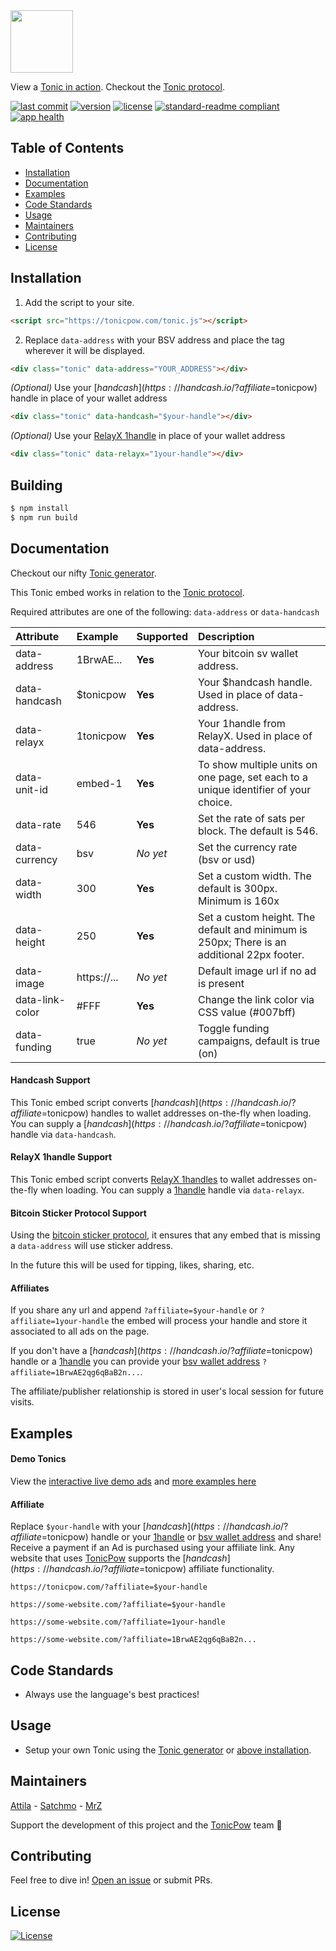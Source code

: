 <img src="https://github.com/tonicpow/embed/blob/master/images/tonicpow-logo.png" height="100">

View a [Tonic in action](https://tonicpow.com/?affiliate=$tonicpow). Checkout the [Tonic protocol](/PROTOCOL.md).

[![last commit](https://img.shields.io/github/last-commit/tonicpow/embed.svg?style=flat)](https://github.com/tonicpow/embed/commits/master)
[![version](https://img.shields.io/github/release-pre/tonicpow/embed.svg?style=flat)](https://github.com/tonicpow/embed/releases)
[![license](https://img.shields.io/badge/license-Open%20BSV-brightgreen.svg?style=flat)](/LICENSE)
[![standard-readme compliant](https://img.shields.io/badge/standard--readme-OK-green.svg?style=flat)](https://github.com/RichardLitt/standard-readme)
[![app health](https://img.shields.io/website-up-down-green-red/https/faucet.allaboard.cash.svg?label=status)](https://tonicpow.com/?affiliate=$tonicpow)

## Table of Contents
- [Installation](#installation)
- [Documentation](#documentation)
- [Examples](#examples)
- [Code Standards](#code-standards)
- [Usage](#usage)
- [Maintainers](#maintainers)
- [Contributing](#contributing)
- [License](#license)

## Installation
1. Add the script to your site.
```html
<script src="https://tonicpow.com/tonic.js"></script>
```

2. Replace `data-address` with your BSV address and place the tag wherever it will be displayed.
```html
<div class="tonic" data-address="YOUR_ADDRESS"></div>
```

_(Optional)_ Use your [$handcash](https://handcash.io/?affiliate=$tonicpow) handle in place of your wallet address
```html
<div class="tonic" data-handcash="$your-handle"></div>
``` 

_(Optional)_ Use your [RelayX 1handle](https://relayx.io/?affiliate=$tonicpow) in place of your wallet address
```html
<div class="tonic" data-relayx="1your-handle"></div>
``` 

## Building
```bash
$ npm install
$ npm run build
```

## Documentation
Checkout our nifty [Tonic generator](https://tonicpow.com/?affiliate=$tonicpow).

This Tonic embed works in relation to the [Tonic protocol](/PROTOCOL.md).

Required attributes are one of the following: `data-address` or `data-handcash`

|Attribute |Example |Supported |Description |
|:---|:---|:---|:---|
|data-address|1BrwAE...|**Yes**|Your bitcoin sv wallet address.|
|data-handcash|$tonicpow|**Yes**|Your $handcash handle. Used in place of data-address. |
|data-relayx|1tonicpow|**Yes**|Your 1handle from RelayX. Used in place of data-address. |
|data-unit-id|embed-1|**Yes**|To show multiple units on one page, set each to a unique identifier of your choice.|
|data-rate|546|**Yes**|Set the rate of sats per block. The default is 546.|
|data-currency|bsv|_No yet_|Set the currency rate (bsv or usd)|
|data-width|300|**Yes**|Set a custom width. The default is 300px. Minimum is 160x|
|data-height|250|**Yes**|Set a custom height. The default and minimum is 250px; There is an additional 22px footer.|
|data-image|https://...|_No yet_|Default image url if no ad is present||
|data-link-color|#FFF|**Yes**|Change the link color via CSS value (#007bff)|
|data-funding|true|_No yet_|Toggle funding campaigns, default is true (on)|

#### Handcash Support
This Tonic embed script converts [$handcash](https://handcash.io/?affiliate=$tonicpow) handles to wallet addresses on-the-fly when loading.
You can supply a [$handcash](https://handcash.io/?affiliate=$tonicpow) handle via `data-handcash`.

#### RelayX 1handle Support
This Tonic embed script converts [RelayX 1handles](https://relayx.io/?affiliate=$tonicpow) to wallet addresses on-the-fly when loading.
You can supply a [1handle](https://relayx.io/?affiliate=$tonicpow) handle via `data-relayx`.


#### Bitcoin Sticker Protocol Support
Using the [bitcoin sticker protocol](https://sticker.planaria.network/?affiliate=$tonicpow), it ensures that any embed that is missing a `data-address` will use sticker address.

In the future this will be used for tipping, likes, sharing, etc.

#### Affiliates
If you share any url and append `?affiliate=$your-handle` or `?affiliate=1your-handle` the embed will process your handle and store it associated to all ads on the page.

If you don't have a [$handcash](https://handcash.io/?affiliate=$tonicpow) handle or a [1handle](https://relayx.io/?affiliate=$tonicpow) you can provide your [bsv wallet address](https://en.bitcoin.it/wiki/Address)  `?affiliate=1BrwAE2qg6qBaB2n...`. 

The affiliate/publisher relationship is stored in user's local session for future visits. 


## Examples

#### Demo Tonics
View the [interactive live demo ads](https://tonicpow.com/?affiliate=$tonicpow) and [more examples here](/example.html)

#### Affiliate
Replace `$your-handle` with your [$handcash](https://handcash.io/?affiliate=$tonicpow) handle or your [1handle](https://relayx.io/?affiliate=$tonicpow) or [bsv wallet address](https://en.bitcoin.it/wiki/Address) and share!
Receive a payment if an Ad is purchased using your affiliate link. Any website that uses [TonicPow](https://tonicpow.com/?affiliate=$tonicpow) supports the [$handcash](https://handcash.io/?affiliate=$tonicpow) affiliate functionality.
```
https://tonicpow.com/?affiliate=$your-handle

https://some-website.com/?affiliate=$your-handle 

https://some-website.com/?affiliate=1your-handle

https://some-website.com/?affiliate=1BrwAE2qg6qBaB2n...
```

## Code Standards
- Always use the language's best practices!

## Usage
- Setup your own Tonic using the [Tonic generator](https://tonicpow.com/?affiliate=$tonicpow) or [above installation](#installation).

## Maintainers
[Attila](https://github.com/attilaaf?affiliate=$attila) - [Satchmo](https://github.com/rohenaz?affiliate=$satchmo) - [MrZ](https://github.com/mrz1836?affiliate=$mr-z)

Support the development of this project and the [TonicPow](https://tonicpow.com/?affiliate=$tonicpow) team 🙏

## Contributing
Feel free to dive in! [Open an issue](https://github.com/tonicpow/embed/issues/new) or submit PRs.

## License
[![License](https://img.shields.io/badge/license-Open%20BSV-brightgreen.svg?style=flat)](/LICENSE)
